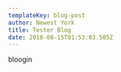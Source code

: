 ```yaml
---
templateKey: blog-post
author: Newest York
title: Tester Blog
date: 2018-08-15T01:53:03.505Z
---
```

bloogin
